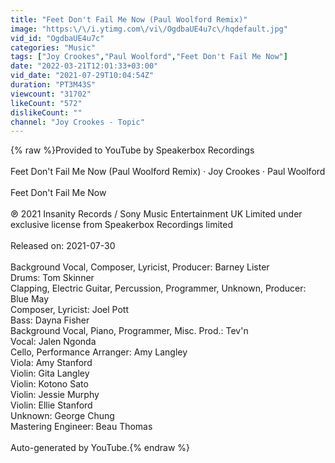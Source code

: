 ```yaml
---
title: "Feet Don't Fail Me Now (Paul Woolford Remix)"
image: "https:\/\/i.ytimg.com\/vi\/OgdbaUE4u7c\/hqdefault.jpg"
vid_id: "OgdbaUE4u7c"
categories: "Music"
tags: ["Joy Crookes","Paul Woolford","Feet Don't Fail Me Now"]
date: "2022-03-21T12:01:33+03:00"
vid_date: "2021-07-29T10:04:54Z"
duration: "PT3M43S"
viewcount: "31702"
likeCount: "572"
dislikeCount: ""
channel: "Joy Crookes - Topic"
---
```

{% raw %}Provided to YouTube by Speakerbox Recordings<br /><br />Feet Don't Fail Me Now (Paul Woolford Remix) · Joy Crookes · Paul Woolford<br /><br />Feet Don't Fail Me Now<br /><br />℗ 2021 Insanity Records / Sony Music Entertainment UK Limited under exclusive license from Speakerbox Recordings limited<br /><br />Released on: 2021-07-30<br /><br />Background  Vocal, Composer, Lyricist, Producer: Barney Lister<br />Drums: Tom Skinner<br />Clapping, Electric  Guitar, Percussion, Programmer, Unknown, Producer: Blue May<br />Composer, Lyricist: Joel Pott<br />Bass: Dayna Fisher<br />Background  Vocal, Piano, Programmer, Misc.  Prod.: Tev'n<br />Vocal: Jalen Ngonda<br />Cello, Performance  Arranger: Amy Langley<br />Viola: Amy Stanford<br />Violin: Gita Langley<br />Violin: Kotono Sato<br />Violin: Jessie Murphy<br />Violin: Ellie Stanford<br />Unknown: George Chung<br />Mastering  Engineer: Beau Thomas<br /><br />Auto-generated by YouTube.{% endraw %}

